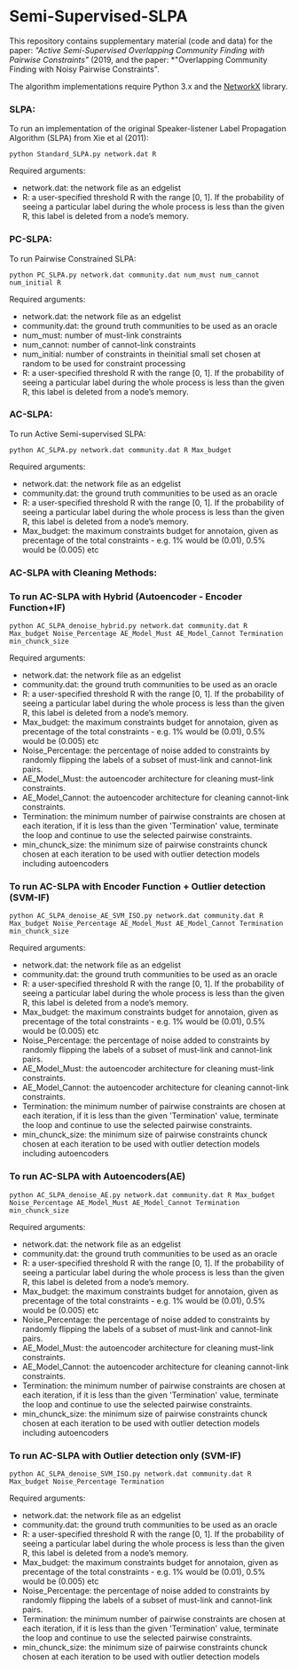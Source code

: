 # Semi-Supervised-SLPA

This repository contains supplementary material (code and data) for the paper: *"Active Semi-Supervised Overlapping Community Finding with Pairwise Constraints"* (2019, and the paper: *"Overlapping Community Finding with Noisy Pairwise Constraints".

The algorithm implementations require Python 3.x and the [NetworkX](https://networkx.github.io/) library.

### SLPA:

To run an implementation of the original Speaker-listener Label Propagation Algorithm (SLPA) from Xie et al (2011):

```python Standard_SLPA.py network.dat R```

Required arguments:

- network.dat: the network file as an edgelist
- R: a user-specified threshold R with the range [0, 1]. If the probability of seeing a particular label during the whole process is less than the given R, this label is deleted from a node’s memory.

### PC-SLPA:

To run Pairwise Constrained SLPA:

```python PC_SLPA.py network.dat community.dat num_must num_cannot num_initial R```

Required arguments:

- network.dat: the network file as an edgelist
- community.dat: the ground truth communities to be used as an oracle
- num_must: number of must-link constraints
- num_cannot: number of cannot-link constraints
- num_initial: number of constraints in theinitial small set chosen at random to be used for constraint processing
- R: a user-specified threshold R with the range [0, 1]. If the probability of seeing a particular label during the whole process is less than the given R, this label is deleted from a node’s memory.


### AC-SLPA:

To run Active Semi-supervised SLPA:

```python AC_SLPA.py network.dat community.dat R Max_budget```

Required arguments:

- network.dat: the network file as an edgelist
- community.dat: the ground truth communities to be used as an oracle
- R: a user-specified threshold R with the range [0, 1]. If the probability of seeing a particular label during the whole process is less than the given R, this label is deleted from a node’s memory.
- Max_budget: the maximum constraints budget for annotaion, given as precentage of the total constraints - e.g. 1% would be (0.01), 0.5% would be (0.005) etc

### AC-SLPA with Cleaning Methods:

### To run AC-SLPA with Hybrid (Autoencoder - Encoder Function+IF)

```python AC_SLPA_denoise_hybrid.py network.dat community.dat R Max_budget Noise_Percentage AE_Model_Must AE_Model_Cannot Termination min_chunck_size```

Required arguments:

- network.dat: the network file as an edgelist
- community.dat: the ground truth communities to be used as an oracle
- R: a user-specified threshold R with the range [0, 1]. If the probability of seeing a particular label during the whole process is less than the given R, this label is deleted from a node’s memory.
- Max_budget: the maximum constraints budget for annotaion, given as precentage of the total constraints - e.g. 1% would be (0.01), 0.5% would be (0.005) etc
- Noise_Percentage: the percentage of noise added to constraints by randomly flipping the labels of a subset of must-link and cannot-link pairs.
- AE_Model_Must: the autoencoder architecture for cleaning must-link constraints.
- AE_Model_Cannot: the autoencoder architecture for cleaning cannot-link constraints.
- Termination: the minimum number of pairwise constraints are chosen at each iteration, if it is less than the given 'Termination' value, terminate the loop and continue to use the selected pairwise constraints. 
- min_chunck_size: the minimum size of pairwise constraints chunck chosen at each iteration to be used with outlier detection models including autoencoders 

### To run AC-SLPA with Encoder Function + Outlier detection (SVM-IF)

```python AC_SLPA_denoise_AE_SVM_ISO.py network.dat community.dat R Max_budget Noise_Percentage AE_Model_Must AE_Model_Cannot Termination min_chunck_size```

Required arguments:

- network.dat: the network file as an edgelist
- community.dat: the ground truth communities to be used as an oracle
- R: a user-specified threshold R with the range [0, 1]. If the probability of seeing a particular label during the whole process is less than the given R, this label is deleted from a node’s memory.
- Max_budget: the maximum constraints budget for annotaion, given as precentage of the total constraints - e.g. 1% would be (0.01), 0.5% would be (0.005) etc
- Noise_Percentage: the percentage of noise added to constraints by randomly flipping the labels of a subset of must-link and cannot-link pairs.
- AE_Model_Must: the autoencoder architecture for cleaning must-link constraints.
- AE_Model_Cannot: the autoencoder architecture for cleaning cannot-link constraints.
- Termination: the minimum number of pairwise constraints are chosen at each iteration, if it is less than the given 'Termination' value, terminate the loop and continue to use the selected pairwise constraints. 
- min_chunck_size: the minimum size of pairwise constraints chunck chosen at each iteration to be used with outlier detection models including autoencoders 

### To run AC-SLPA with Autoencoders(AE)

```python AC_SLPA_denoise_AE.py network.dat community.dat R Max_budget Noise_Percentage AE_Model_Must AE_Model_Cannot Termination min_chunck_size```

Required arguments:

- network.dat: the network file as an edgelist
- community.dat: the ground truth communities to be used as an oracle
- R: a user-specified threshold R with the range [0, 1]. If the probability of seeing a particular label during the whole process is less than the given R, this label is deleted from a node’s memory.
- Max_budget: the maximum constraints budget for annotaion, given as precentage of the total constraints - e.g. 1% would be (0.01), 0.5% would be (0.005) etc
- Noise_Percentage: the percentage of noise added to constraints by randomly flipping the labels of a subset of must-link and cannot-link pairs.
- AE_Model_Must: the autoencoder architecture for cleaning must-link constraints.
- AE_Model_Cannot: the autoencoder architecture for cleaning cannot-link constraints.
- Termination: the minimum number of pairwise constraints are chosen at each iteration, if it is less than the given 'Termination' value, terminate the loop and continue to use the selected pairwise constraints. 
- min_chunck_size: the minimum size of pairwise constraints chunck chosen at each iteration to be used with outlier detection models including autoencoders 

### To run AC-SLPA with Outlier detection only (SVM-IF)

```python AC_SLPA_denoise_SVM_ISO.py network.dat community.dat R Max_budget Noise_Percentage Termination```

Required arguments:

- network.dat: the network file as an edgelist
- community.dat: the ground truth communities to be used as an oracle
- R: a user-specified threshold R with the range [0, 1]. If the probability of seeing a particular label during the whole process is less than the given R, this label is deleted from a node’s memory.
- Max_budget: the maximum constraints budget for annotaion, given as precentage of the total constraints - e.g. 1% would be (0.01), 0.5% would be (0.005) etc
- Noise_Percentage: the percentage of noise added to constraints by randomly flipping the labels of a subset of must-link and cannot-link pairs.
- Termination: the minimum number of pairwise constraints are chosen at each iteration, if it is less than the given 'Termination' value, terminate the loop and continue to use the selected pairwise constraints. 
- min_chunck_size: the minimum size of pairwise constraints chunck chosen at each iteration to be used with outlier detection models
